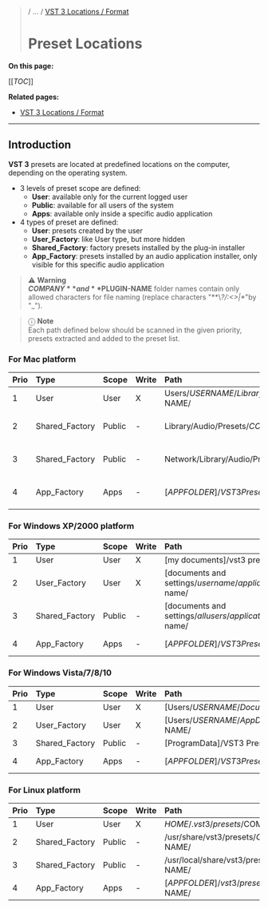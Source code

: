 >/ ... / [VST 3 Locations / Format](../Locations+Format/Index.md)
>
># Preset Locations

**On this page:**

[[_TOC_]]

**Related pages:**

- [VST 3 Locations / Format](../Locations+Format/Index.md)

---

## Introduction

**VST 3** presets are located at predefined locations on the computer, depending on the operating system.

- 3 levels of preset scope are defined:
    - **User**: available only for the current logged user
    - **Public**: available for all users of the system
    - **Apps**: available only inside a specific audio application
- 4 types of preset are defined:
    - **User**: presets created by the user
    - **User_Factory**: like User type, but more hidden
    - **Shared_Factory**: factory presets installed by the plug-in  installer
    - **App_Factory**: presets installed by an audio application installer, only visible for this specific audio application


>⚠️ **Warning**<br>
>**$COMPANY** and **$PLUGIN-NAME** folder names contain only allowed characters for file naming (replace characters "**\\*?/:<>|\**"by "_").


>ⓘ **Note**<br>
>Each path defined below should be scanned in the given priority, presets extracted and added to the preset list.

### For Mac platform

| Prio | Type | Scope | Write | Path | Comment |
| :- | :- | :- | :- | :- | :- |
| 1 | User | User | X | Users/$USERNAME/Library/Audio/Presets/$COMPANY/$PLUGIN-NAME/ |
| 2 | Shared_Factory | Public | - | Library/Audio/Presets/$COMPANY/$PLUGIN-NAME/ | Computer shared FactoryROM |
| 3 | Shared_Factory | Public | - | Network/Library/Audio/Presets/$COMPANY/$PLUGIN-NAME/ | Network shared FactoryROM |
| 4 | App_Factory | Apps | - | [$APPFOLDER]/VST3 Presets/$COMPANY/$PLUGIN-NAME/ | Host Application (Cubase, ...) |

### For Windows XP/2000 platform

| Prio | Type | Scope | Write | Path | Comment |
| :- | :- | :- | :- | :- | :- |
| 1 | User | User | X | [my documents]/vst3 presets/$company/$plugin-name/ | csidl_personal |
| 2 | User_Factory | User | X | [documents and settings/$username/application data]/vst3 presets/$company/$plugin-name/ | csidl_appdata |
| 3 | Shared_Factory | Public | - | [documents and settings/$allusers/application data]/vst3 presets/$company/$plugin-name/ | csidl_common_appdata |
| 4 | App_Factory | Apps | - | [$APPFOLDER]/VST3 Presets/$COMPANY/$PLUGIN-NAME/ | Host Application (Cubase, ...) |

### For Windows Vista/7/8/10 

| Prio | Type | Scope | Write | Path | Comment |
| :- | :- | :- | :- | :- | :- |
| 1 | User | User | X | [Users/$USERNAME/Documents]/VST3 Presets/$COMPANY/$PLUGIN-NAME/ | FOLDERID_Documents |
| 2 | User_Factory | User | X | [Users/$USERNAME/AppData/Roaming]/VST3 Presets/$COMPANY/$PLUGIN-NAME/ | FOLDERID_RoamingAppData |
| 3 | Shared_Factory | Public | - | [ProgramData]/VST3 Presets/$COMPANY/$PLUGIN-NAME/ | FOLDERID_ProgramData |
| 4 | App_Factory | Apps | - | [$APPFOLDER]/VST3 Presets/$COMPANY/$PLUGIN-NAME/ | Host Application (Cubase, ...) |

### For Linux platform

| Prio| Type | Scope | Write | Path | Comment |
| :- | :- | :- | :- | :- | :- |
| 1 | User | User | X | $HOME/.vst3/presets/$COMPANY/$PLUGIN-NAME/ | |
| 2 | Shared_Factory | Public | - | /usr/share/vst3/presets/$COMPANY/$PLUGIN-NAME/ | |
| 3 | Shared_Factory | Public | - | /usr/local/share/vst3/presets/$COMPANY/$PLUGIN-NAME/| |
| 4 | App_Factory | Apps | - | [$APPFOLDER]/vst3/presets/$COMPANY/$PLUGIN-NAME/ | Host Application |